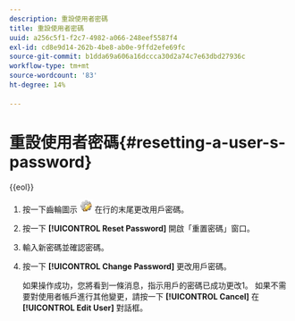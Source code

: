 ```yaml
---
description: 重設使用者密碼
title: 重設使用者密碼
uuid: a256c5f1-f2c7-4982-a066-248eef5587f4
exl-id: cd8e9d14-262b-4be8-ab0e-9ffd2efe69fc
source-git-commit: b1dda69a606a16dccca30d2a74c7e63dbd27936c
workflow-type: tm+mt
source-wordcount: '83'
ht-degree: 14%

---
```


# 重設使用者密碼{#resetting-a-user-s-password}

{{eol}}

1. 按一下齒輪圖示 ![](assets/edit_icon.png) 在行的末尾更改用戶密碼。
1. 按一下 **[!UICONTROL Reset Password]** 開啟「重置密碼」窗口。
1. 輸入新密碼並確認密碼。
1. 按一下 **[!UICONTROL Change Password]** 更改用戶密碼。

   如果操作成功，您將看到一條消息，指示用戶的密碼已成功更改1。 如果不需要對使用者帳戶進行其他變更，請按一下 **[!UICONTROL Cancel]** 在 **[!UICONTROL Edit User]** 對話框。
